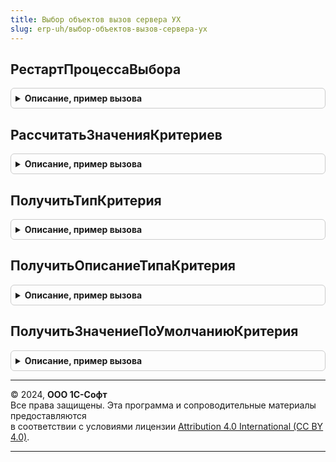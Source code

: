 ```yaml
---
title: Выбор объектов вызов сервера УХ
slug: erp-uh/выбор-объектов-вызов-сервера-ух
---
```



## РестартПроцессаВыбора
<details style="margin: 1em 0; padding: 0.5em; border: 1px solid #ccc; border-radius: 6px;">

<summary style="font-weight: bold; cursor: pointer;">Описание, пример вызова</summary>

```bsl

Процедура РестартПроцессаВыбора(ВладелецОбъектовВыбора) Экспорт
```

Пример вызова
```bsl
ВыборОбъектовВызовСервераУХ.РестартПроцессаВыбора(ВладелецОбъектовВыбора) 
```
</details>

## РассчитатьЗначенияКритериев
<details style="margin: 1em 0; padding: 0.5em; border: 1px solid #ccc; border-radius: 6px;">

<summary style="font-weight: bold; cursor: pointer;">Описание, пример вызова</summary>

```bsl

Процедура РассчитатьЗначенияКритериев(ВладелецОбъектовВыбора) Экспорт
```

Пример вызова
```bsl
ВыборОбъектовВызовСервераУХ.РассчитатьЗначенияКритериев(ВладелецОбъектовВыбора) 
```
</details>

## ПолучитьТипКритерия
<details style="margin: 1em 0; padding: 0.5em; border: 1px solid #ccc; border-radius: 6px;">

<summary style="font-weight: bold; cursor: pointer;">Описание, пример вызова</summary>

```bsl

Функция ПолучитьТипКритерия(КритерийВыбора) Экспорт
```

Пример вызова
```bsl
Результат = ВыборОбъектовВызовСервераУХ.ПолучитьТипКритерия(КритерийВыбора) 
```
</details>

## ПолучитьОписаниеТипаКритерия
<details style="margin: 1em 0; padding: 0.5em; border: 1px solid #ccc; border-radius: 6px;">

<summary style="font-weight: bold; cursor: pointer;">Описание, пример вызова</summary>

```bsl

Функция ПолучитьОписаниеТипаКритерия(КритерийВыбора) Экспорт
```

Пример вызова
```bsl
Результат = ВыборОбъектовВызовСервераУХ.ПолучитьОписаниеТипаКритерия(КритерийВыбора) 
```
</details>

## ПолучитьЗначениеПоУмолчаниюКритерия
<details style="margin: 1em 0; padding: 0.5em; border: 1px solid #ccc; border-radius: 6px;">

<summary style="font-weight: bold; cursor: pointer;">Описание, пример вызова</summary>

```bsl

Функция ПолучитьЗначениеПоУмолчаниюКритерия(КритерийВыбора) Экспорт
```

Пример вызова
```bsl
Результат = ВыборОбъектовВызовСервераУХ.ПолучитьЗначениеПоУмолчаниюКритерия(КритерийВыбора) 
```
</details>

---

© 2024, **ООО 1С-Софт**  
Все права защищены. Эта программа и сопроводительные материалы предоставляются  
в соответствии с условиями лицензии [Attribution 4.0 International (CC BY 4.0)](https://creativecommons.org/licenses/by/4.0/legalcode).

---
